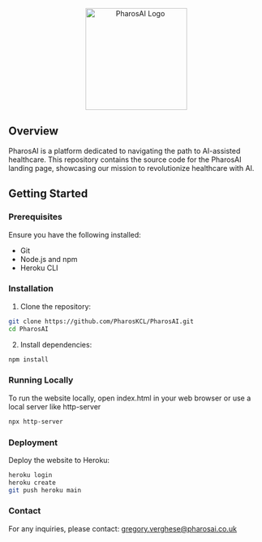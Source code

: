 <p align="center">
  <img src="public/images/PharosAI-Logo_white.png" alt="PharosAI Logo" width="200"/>
</p>

## Overview

PharosAI is a platform dedicated to navigating the path to AI-assisted healthcare. This repository contains the source code for the PharosAI landing page, showcasing our mission to revolutionize healthcare with AI.

## Getting Started

### Prerequisites

Ensure you have the following installed:

- Git
- Node.js and npm
- Heroku CLI

### Installation

1. Clone the repository:

```bash
git clone https://github.com/PharosKCL/PharosAI.git
cd PharosAI
```

2. Install dependencies:

```bash
npm install
```

### Running Locally
To run the website locally, open index.html in your web browser or use a local server like http-server

```bash
npx http-server
```

### Deployment
Deploy the website to Heroku:
```bash
heroku login
heroku create
git push heroku main
```

### Contact
For any inquiries, please contact: gregory.verghese@pharosai.co.uk

